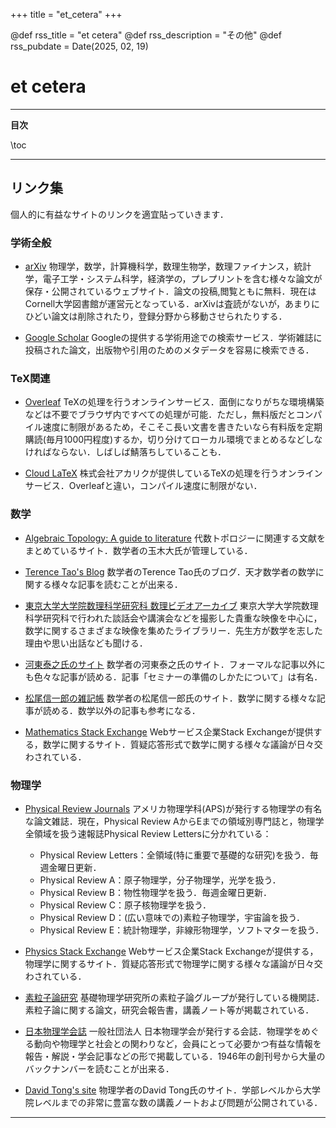 +++
title = "et_cetera"
+++

@def rss_title = "et cetera"
@def rss_description = "その他"
@def rss_pubdate = Date(2025, 02, 19)

# et cetera

---

**目次**

\toc

---

## リンク集

個人的に有益なサイトのリンクを適宜貼っていきます．

### 学術全般

* [arXiv](https://arxiv.org/)
    物理学，数学，計算機科学，数理生物学，数理ファイナンス，統計学，電子工学・システム科学，経済学の，プレプリントを含む様々な論文が保存・公開されているウェブサイト．論文の投稿,閲覧ともに無料．現在はCornell大学図書館が運営元となっている．arXivは査読がないが，あまりにひどい論文は削除されたり，登録分野から移動させられたりする．

* [Google Scholar](https://scholar.google.com/)
    Googleの提供する学術用途での検索サービス．学術雑誌に投稿された論文，出版物や引用のためのメタデータを容易に検索できる．

### TeX関連

* [Overleaf](https://www.overleaf.com/)
    TeXの処理を行うオンラインサービス．面倒になりがちな環境構築などは不要でブラウザ内ですべての処理が可能．ただし，無料版だとコンパイル速度に制限があるため，そこそこ長い文書を書きたいなら有料版を定期購読(毎月1000円程度)するか，切り分けてローカル環境でまとめるなどしなければならない．しばしば鯖落ちしていることも．

* [Cloud LaTeX](https://cloudlatex.io/)
    株式会社アカリクが提供しているTeXの処理を行うオンラインサービス．Overleafと違い，コンパイル速度に制限がない．

### 数学

* [Algebraic Topology: A guide to literature](http://www8064u.sakura.ne.jp/index.rb?body=index)
    代数トポロジーに関連する文献をまとめているサイト．数学者の玉木大氏が管理している．

* [Terence Tao's Blog](https://terrytao.wordpress.com/)
    数学者のTerence Tao氏のブログ．天才数学者の数学に関する様々な記事を読むことが出来る．

* [東京大学大学院数理科学研究科 数理ビデオアーカイブ](https://www.ms.u-tokyo.ac.jp/video/index.html)
    東京大学大学院数理科学研究科で行われた談話会や講演会などを撮影した貴重な映像を中心に，数学に関するさまざまな映像を集めたライブラリー．先生方が数学を志した理由や思い出話なども聞ける．

* [河東泰之氏のサイト](https://www.ms.u-tokyo.ac.jp/~yasuyuki/)
    数学者の河東泰之氏のサイト．フォーマルな記事以外にも色々な記事が読める．記事「セミナーの準備のしかたについて」は有名．

* [松尾信一郎の雑記帳](https://www.math.nagoya-u.ac.jp/~shinichiroh/notebook.html)
    数学者の松尾信一郎氏のサイト．数学に関する様々な記事が読める．数学以外の記事も参考になる．
<!--
* [Mathematics Site](https://www.jmilne.org/math/)
    数学者のJames Milne氏のサイト．講義ノートが豊富で参考になる．
-->
* [Mathematics Stack Exchange](https://math.stackexchange.com/)
    Webサービス企業Stack Exchangeが提供する，数学に関するサイト．質疑応答形式で数学に関する様々な議論が日々交わされている．

### 物理学

* [Physical Review Journals](https://journals.aps.org/)
    アメリカ物理学科(APS)が発行する物理学の有名な論文雑誌．現在，Physical Review AからEまでの領域別専門誌と，物理学全領域を扱う速報誌Physical Review Lettersに分かれている：
    * Physical Review Letters：全領域(特に重要で基礎的な研究)を扱う．毎週金曜日更新．
    * Physical Review A：原子物理学，分子物理学，光学を扱う．
    * Physical Review B：物性物理学を扱う．毎週金曜日更新．
    * Physical Review C：原子核物理学を扱う．
    * Physical Review D：(広い意味での)素粒子物理学，宇宙論を扱う．
    * Physical Review E：統計物理学，非線形物理学，ソフトマターを扱う．

* [Physics Stack Exchange](https://physics.stackexchange.com/)
    Webサービス企業Stack Exchangeが提供する，物理学に関するサイト．質疑応答形式で物理学に関する様々な議論が日々交わされている．
<!--
* [清水明のホームページ](https://sites.google.com/g.ecc.u-tokyo.ac.jp/shmz)
    物理学者の清水明氏のサイト．『熱力学の基礎』や『統計力学の基礎』などの有名な教科書の補足や修正・改良点も読める．他にも講義の板書の写真や，スライドも公開されている．
-->
* [素粒子論研究](https://www2.yukawa.kyoto-u.ac.jp/~soken.editorial/)
    基礎物理学研究所の素粒子論グループが発行している機関誌．素粒子論に関する論文，研究会報告書，講義ノート等が掲載されている．
<!--
* [Kurasawa's Home Page](http://kurasawa.c.ooco.jp/)
    物理学者の倉澤治樹氏のサイト．幅広い分野の講義ノートが公開されており，参考になる．
-->
<!--
* [堀田昌寛氏のnote](https://note.com/quantumuniverse)
    物理学者の堀田昌寛氏のnote．著書『入門現代の量子力学 -量子情報・量子測定を中心として-』に関する補足や，その他物理学に関する様々な記事が公開されている．
-->
<!--
* [Ryusuke Jinno's homepage](https://jinno.sakura.ne.jp/jinno/index.html)
    物理学者の神野隆介氏のサイト．量子力学や特殊相対論のとても見やすい講義ノートや課題，試験問題が公開されている．
-->
* [日本物理学会誌](https://www.jstage.jst.go.jp/browse/butsuri/-char/ja)
    一般社団法人 日本物理学会が発行する会誌．物理学をめぐる動向や物理学と社会との関わりなど，会員にとって必要かつ有益な情報を報告・解説・学会記事などの形で掲載している．1946年の創刊号から大量のバックナンバーを読むことが出来る．
<!--
* [田崎によるwebページ](https://www.gakushuin.ac.jp/~881791/indexJ.html)
    物理学者の田崎晴明氏のサイト．講義ノートや講演スライド，有名な著書『熱力学 -現代的な視点から-』や『統計力学I,II』などの補足なども読める．同氏の[Youtubeチャンネル](https://www.youtube.com/@haltasaki)からも非常に有益な動画が公開されている．
-->
* [David Tong's site](https://www.damtp.cam.ac.uk/user/tong/bio.html)
    物理学者のDavid Tong氏のサイト．学部レベルから大学院レベルまでの非常に豊富な数の講義ノートおよび問題が公開されている．
<!--
* [立川裕二氏のサイト](https://member.ipmu.jp/yuji.tachikawa/)
    物理学者の立川裕二氏のサイト．論文に至る経緯や，講義ノート，多くの記事，学生へのアドバイスなどを読むことが出来る．同氏の[Youtubeチャンネル](https://www.youtube.com/@iroganai/featured)からも非常に有益な動画が公開されている．
-->
<!--
* [山崎雅人氏のサイト](https://member.ipmu.jp/masahito.yamazaki/index-j.shtml)
    物理学者の山崎雅人氏のサイト．物理学に関する様々な記事が公開されている．Book Guideが豊富でとても参考になった．
-->
---